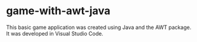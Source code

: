 # game-with-awt-java

This basic game application was created using Java and the AWT package. It was developed in Visual Studio Code.
